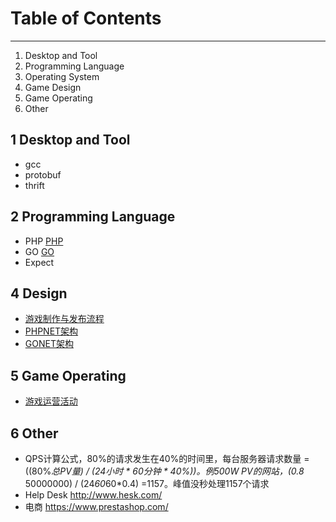 # Table of Contents

---
1. Desktop and Tool
1. Programming Language
1. Operating System
1. Game Design
2. Game Operating
1. Other

## 1 Desktop and Tool
* gcc 
* protobuf
* thrift

## 2 Programming Language
* PHP [PHP](语言-PHP.md)
* GO [GO](语言-GO.md)
* Expect

## 4 Design
* [游戏制作与发布流程](设计-制作与发布流程.md)
* [PHPNET架构](设计-PHPNET架构.md)
* [GONET架构](设计-GONET架构.md)

## 5 Game Operating
* [游戏运营活动](设计-运营活动.md)

## 6 Other
* QPS计算公式，80%的请求发生在40%的时间里，每台服务器请求数量 = ((80%*总PV量) / (24小时 * 60分钟 * 40%))。例500W PV的网站，(0.8* 50000000) / (24*60*60*0.4) =1157。峰值没秒处理1157个请求
* Help Desk http://www.hesk.com/
* 电商 https://www.prestashop.com/


